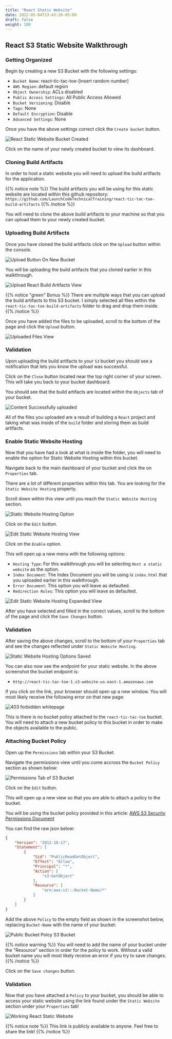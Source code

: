 ```yaml
---
title: "React Static Website"
date: 2022-05-04T13:43:26-05:00
draft: false
weight: 100
---
```


## React S3 Static Website Walkthrough

### Getting Organized

Begin by creating a new S3 Bucket with the following settings:
- `Bucket Name`: react-tic-tac-toe-[insert random number]
- `AWS Region`: default region
- `Object Ownership`: ACLs disabled
- `Public Access Settings`: All Public Access Allowed
- `Bucket Versioning`: Disable
- `Tags`: None
- `Default Encryption`: Disable
- `Advanced Settings`: None

Once you have the above settings correct click the `Create bucket` button.

![React Static Website Bucket Created](pictures/react-tic-tac-toe-1.png?classes=border)

Click on the name of your newly created bucket to view its dashboard.

### Cloning Build Artifacts

In order to host a static website you will need to upload the build artifacts for the application.

{{% notice note %}}
The build artifacts you will be using for this static website are located within this github repository: `https://github.com/LaunchCodeTechnicalTraining/react-tic-tac-toe-build-artifacts`
{{% /notice %}}

You will need to clone the above build artifacts to your machine so that you can upload them to your newly created bucket.


### Uploading Build Artifacts

Once you have cloned the build artifacts click on the `Upload` button within the console.

![Upload Button On New Bucket](pictures/react-tic-tac-toe-dashboard.png?classes=border)

You will be uploading the build artifacts that you cloned earlier in this walkthrough.

![Upload React Build Artifacts View](pictures/upload-build-artifacts.png?classes=border)

{{% notice "green" Bonus %}}
There are multiple ways that you can upload the build artifacts to this S3 bucket. I simply selected all files within the `react-tic-tac-toe-build-artifacts` folder to drag and drop them inside.
{{% /notice %}}

Once you have added the files to be uploaded, scroll to the bottom of the page and click the `Upload` button.

![Uploaded Files View](pictures/uploaded-files-view.png?classes=border)

### Validation

Upon uploading the build artifacts to your `S3` bucket you should see a notification that lets you know the upload was successful.

Click on the `Close` button located near the top right corner of your screen. This will take you back to your bucket dashboard.

You should see that the build artifacts are located within the `Objects` tab of your bucket.

![Content Successfully uploaded](pictures/react-bucket-with-content.png?classes=border)

All of the files you uploaded are a result of building a `React` project and taking what was inside of the `build` folder and storing them as build artifacts.

### Enable Static Website Hosting

Now that you have had a look at what is inside the folder, you will need to enable the option for Static Website Hosting within this bucket.

Navigate back to the main dashboard of your bucket and click the on `Properties` tab.

There are a lot of different properties within this tab. You are looking for the `Static Website Hosting` property.

Scroll down within this view until you reach the `Static Website Hosting` section.

![Static Website Hosting Option](pictures/static-website-hosting.png?classes=border)

Click on the `Edit` button.

![Edit Static Website Hosting View](pictures/edit-static-website-hosting.png?classes=border)

Click on the `Enable` option.

This will open up a new menu with the following options:

- `Hosting Type`: For this walkthrough you will be selecting `Host a static website` as the option.
- `Index Document`: The Index Document you will be using is `index.html` that you uploaded earlier in this walkthrough.
- `Error Document`: This option you will leave as defaulted.
- `Redirection Rules`: This option you will leave as defaulted.

![Edit Static Website Hosting Expanded View](pictures/edit-static-website-expanded.png?classes=border)

After you have selected and filled in the correct values, scroll to the bottom of the page and click the `Save Changes` button.

### Validation

After saving the above changes, scroll to the bottom of your `Properties` tab and see the changes reflected under `Static Website Hosting`.

![Static Website Hosting Options Saved](pictures/static-website-hosting-validation.png?classes=border)

You can also now see the endpoint for your static website. In the above screenshot the bucket endpoint is:
- `http://react-tic-tac-toe-1.s3-website-us-east-1.amazonaws.com`

If you click on the link, your browser should open up a new window. You will most likely receive the following error on that new page:

![403 forbidden whitepage](pictures/403-forbidden-whitepage.png?classes=border)

This is there is no bucket policy attached to the `react-tic-tac-toe` bucket. You will need to attach a new bucket policy to this bucket in order to make the objects available to the public.

### Attaching Bucket Policy

Open up the `Permissions` tab within your S3 Bucket.

Navigate the permissions view until you come accross the `Bucket Policy` section as shown below:

![Permissions Tab of S3 Bucket](pictures/permissions-tab.png?classes=border)

Click on the `Edit` button.

This will open up a new view so that you are able to attach a policy to the bucket.

You will be using the bucket policy provided in this article: [AWS S3 Security Permissions Document](https://docs.aws.amazon.com/AmazonS3/latest/userguide/WebsiteAccessPermissionsReqd.html)

You can find the raw json below:

```json
{
    "Version": "2012-10-17",
    "Statement": [
        {
            "Sid": "PublicReadGetObject",
            "Effect": "Allow",
            "Principal": "*",
            "Action": [
                "s3:GetObject"
            ],
            "Resource": [
                "arn:aws:s3:::Bucket-Name/*"
            ]
        }
    ]
}
```

Add the above `Policy` to the empty field as shown in the screenshot below, replacing `Bucket-Name` with the name of your bucket:

![Public Bucket Polcy S3 Bucket](pictures/attach-bucket-policy.png?classes=border)

{{% notice warning %}}
You will need to add the name of your bucket under the "Resource" section in order for the policy to work. Without a valid bucket name you will most likely receive an error if you try to save changes.
{{% /notice %}}

Click on the `Save changes` button.

### Validation

Now that you have attached a `Policy` to your bucket, you should be able to access your static website using the link found under the `Static Website` section under your `Properties` tab!

![Working React Static Website](pictures/react-static-website-view.png?classes=border)

{{% notice note %}}
This link is publicly available to anyone. Feel free to share the link!
{{% /notice %}}

